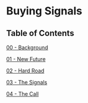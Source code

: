 Buying Signals
============


## Table of Contents

[00 - Background](https://github.com/yourchoicephx/buying-signals/blob/master/0_Background.md)


[01 - New Future](https://github.com/yourchoicephx/buying-signals/blob/master/1_New_Future.md)


[02 - Hard Road](https://github.com/yourchoicephx/buying-signals/blob/master/2_Hard_Road.md)


[03 - The Signals](https://github.com/yourchoicephx/buying-signals/blob/master/3_The_Signals.md)


[04 - The Call](https://github.com/yourchoicephx/buying-signals/blob/master/4_The_Call.md)
